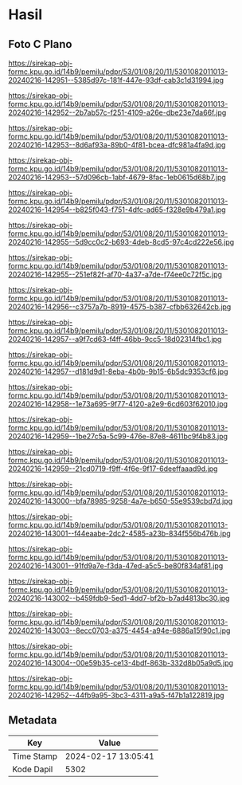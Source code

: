 # Hasil

## Foto C Plano

https://sirekap-obj-formc.kpu.go.id/14b9/pemilu/pdpr/53/01/08/20/11/5301082011013-20240216-142951--5385d97c-181f-447e-93df-cab3c1d31994.jpg

https://sirekap-obj-formc.kpu.go.id/14b9/pemilu/pdpr/53/01/08/20/11/5301082011013-20240216-142952--2b7ab57c-f251-4109-a26e-dbe23e7da66f.jpg

https://sirekap-obj-formc.kpu.go.id/14b9/pemilu/pdpr/53/01/08/20/11/5301082011013-20240216-142953--8d6af93a-89b0-4f81-bcea-dfc981a4fa9d.jpg

https://sirekap-obj-formc.kpu.go.id/14b9/pemilu/pdpr/53/01/08/20/11/5301082011013-20240216-142953--57d096cb-1abf-4679-8fac-1eb0615d68b7.jpg

https://sirekap-obj-formc.kpu.go.id/14b9/pemilu/pdpr/53/01/08/20/11/5301082011013-20240216-142954--b825f043-f751-4dfc-ad65-f328e9b479a1.jpg

https://sirekap-obj-formc.kpu.go.id/14b9/pemilu/pdpr/53/01/08/20/11/5301082011013-20240216-142955--5d9cc0c2-b693-4deb-8cd5-97c4cd222e56.jpg

https://sirekap-obj-formc.kpu.go.id/14b9/pemilu/pdpr/53/01/08/20/11/5301082011013-20240216-142955--251ef82f-af70-4a37-a7de-f74ee0c72f5c.jpg

https://sirekap-obj-formc.kpu.go.id/14b9/pemilu/pdpr/53/01/08/20/11/5301082011013-20240216-142956--c3757a7b-8919-4575-b387-cfbb632642cb.jpg

https://sirekap-obj-formc.kpu.go.id/14b9/pemilu/pdpr/53/01/08/20/11/5301082011013-20240216-142957--a9f7cd63-f4ff-46bb-9cc5-18d02314fbc1.jpg

https://sirekap-obj-formc.kpu.go.id/14b9/pemilu/pdpr/53/01/08/20/11/5301082011013-20240216-142957--d181d9d1-8eba-4b0b-9b15-6b5dc9353cf6.jpg

https://sirekap-obj-formc.kpu.go.id/14b9/pemilu/pdpr/53/01/08/20/11/5301082011013-20240216-142958--1e73a695-9f77-4120-a2e9-6cd603f62010.jpg

https://sirekap-obj-formc.kpu.go.id/14b9/pemilu/pdpr/53/01/08/20/11/5301082011013-20240216-142959--1be27c5a-5c99-476e-87e8-4611bc9f4b83.jpg

https://sirekap-obj-formc.kpu.go.id/14b9/pemilu/pdpr/53/01/08/20/11/5301082011013-20240216-142959--21cd0719-f9ff-4f6e-9f17-6deeffaaad9d.jpg

https://sirekap-obj-formc.kpu.go.id/14b9/pemilu/pdpr/53/01/08/20/11/5301082011013-20240216-143000--bfa78985-9258-4a7e-b650-55e9539cbd7d.jpg

https://sirekap-obj-formc.kpu.go.id/14b9/pemilu/pdpr/53/01/08/20/11/5301082011013-20240216-143001--f44eaabe-2dc2-4585-a23b-834f556b476b.jpg

https://sirekap-obj-formc.kpu.go.id/14b9/pemilu/pdpr/53/01/08/20/11/5301082011013-20240216-143001--91fd9a7e-f3da-47ed-a5c5-be80f834af81.jpg

https://sirekap-obj-formc.kpu.go.id/14b9/pemilu/pdpr/53/01/08/20/11/5301082011013-20240216-143002--b459fdb9-5ed1-4dd7-bf2b-b7ad4813bc30.jpg

https://sirekap-obj-formc.kpu.go.id/14b9/pemilu/pdpr/53/01/08/20/11/5301082011013-20240216-143003--8ecc0703-a375-4454-a94e-6886a15f90c1.jpg

https://sirekap-obj-formc.kpu.go.id/14b9/pemilu/pdpr/53/01/08/20/11/5301082011013-20240216-143004--00e59b35-ce13-4bdf-863b-332d8b05a9d5.jpg

https://sirekap-obj-formc.kpu.go.id/14b9/pemilu/pdpr/53/01/08/20/11/5301082011013-20240216-142952--44fb9a95-3bc3-4311-a9a5-f47b1a122819.jpg


## Metadata

| Key        | Value               |
| ---------- | ------------------- |
| Time Stamp | 2024-02-17 13:05:41 |
| Kode Dapil | 5302                |




